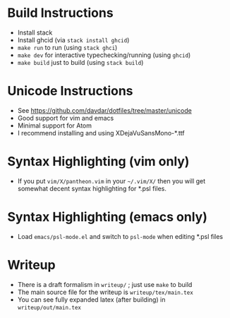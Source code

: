 # Build Instructions

- Install stack
- Install ghcid (via `stack install ghcid`)
- `make run` to run (using `stack ghci`)
- `make dev` for interactive typechecking/running (using `ghcid`)
- `make build` just to build (using `stack build`)

# Unicode Instructions

- See https://github.com/davdar/dotfiles/tree/master/unicode
- Good support for vim and emacs
- Minimal support for Atom
- I recommend installing and using XDejaVuSansMono-*.ttf

# Syntax Highlighting (vim only)

- If you put `vim/X/pantheon.vim` in your `~/.vim/X/` then you will get
  somewhat decent syntax highlighting for *.psl files.

# Syntax Highlighting (emacs only)

- Load `emacs/psl-mode.el` and switch to `psl-mode` when editing *.psl files

# Writeup

- There is a draft formalism in `writeup/` ; just use `make` to build
- The main source file for the writeup is `writeup/tex/main.tex`
- You can see fully expanded latex (after building) in `writeup/out/main.tex`
